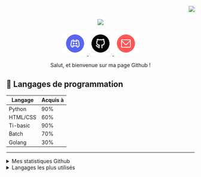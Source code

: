 <p align="right">
  <a href="https://visitorbadge.io/status?path=https%3A%2F%2Fgithub.com%2FLuckyluka17"><img src="https://api.visitorbadge.io/api/visitors?path=https%3A%2F%2Fgithub.com%2FLuckyluka17&label=Visiteurs&countColor=%23263759&style=flat" /></a>
</p>

<p align="center">
<img align="center" src="https://user-images.githubusercontent.com/63603989/179353810-db46461e-96c2-4508-8221-87fa32c975dc.png" width="50%">
<br><br>
<a href="https://discord.com/users/428193377863991296" target="_blank">
<img src="files/img/discord.png" width="64px">
</a>
<a href="https://github.com/Luckyluka17" target="_blank">
<img src="files/img/github.png" width="64px">
</a>
<a href="mailto:luckyluka17@hestiaprojects.fr" target="_blank">
<img src="files/img/mail.png" width="64px">
</a>
</p>

<p align="center">
Salut, et bienvenue sur ma page Github !
</p>

## 🧪 Langages de programmation
| Langage | Acquis à |
| --- | --- |
| Python | 90% |
| HTML/CSS | 60% |
| Ti-basic | 90% |
| Batch | 70% |
| Golang | 30% |

---

<details>
  <summary>Mes statistiques Github</summary>
    <p><img src="https://github-readme-stats.vercel.app/api?username=luckyluka17&show_icons=true&theme=dark&locale=fr&layout=compact"></p>
</details>
<details>
  <summary>Langages les plus utilisés</summary>
    <p><img src="https://github-readme-stats.vercel.app/api/top-langs/?username=luckyluka17&layout=compact&theme=dark"></p>
</details>

